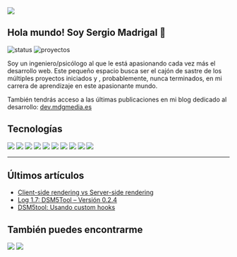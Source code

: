<img src="https://user-images.githubusercontent.com/79763082/109877585-7cb12700-7c73-11eb-8521-3142ecfb65ce.jpg"/>

## Hola mundo! Soy Sergio Madrigal 👋
![status](https://img.shields.io/badge/status-up-green)
![proyectos](https://img.shields.io/badge/proyectos-1-blue)

Soy un ingeniero/psicólogo al que le está apasionando cada vez más el desarrollo web. Este pequeño espacio busca ser el cajón de sastre de los múltiples proyectos iniciados y , probablemente, nunca terminados, en mi carrera de aprendizaje en este apasionante mundo. 

También tendrás acceso a las últimas publicaciones en mi blog dedicado al desarrollo: [dev.mdgmedia.es](https://dev.mdgmedia.es)

## Tecnologías 
<img src='https://img.shields.io/badge/-CSS3-1572B6?logo=CSS3&logoColor=white&style=flat'  /> <img src='https://img.shields.io/badge/-HTML5-E34F26?logo=HTML5&logoColor=white&style=flat'  /> <img src='https://img.shields.io/badge/-Node.js-339933?logo=Node.js&logoColor=white&style=flat'  /> <img src='https://img.shields.io/badge/-JavaScript-F7DF1E?logo=Javascript&logoColor=black&style=flat' /> <img src='https://img.shields.io/badge/-React-61DAFB?logo=react&logoColor=black&style=flat'  /> <img src='https://img.shields.io/badge/-Next.js-000000?logo=Next.js&logoColor=white&style=flat'   />
 <img src='https://img.shields.io/badge/-TypeScript-3178C6?logo=typescript&logoColor=white&style=flat'   /> <img src='https://img.shields.io/badge/-express-000000?logo=Express&logoColor=white&style=flat'  /> <img src='https://img.shields.io/badge/-MongoDB-47A248?logo=MongoDB&logoColor=white&style=flat'  /> <img src='https://img.shields.io/badge/-GraphQL-E10098?logo=graphql&logoColor=white&style=flat'  />

--- 

## Últimos artículos
* [Client-side rendering vs Server-side rendering](https://dev.mdgmedia.es/2021/03/03/client-side-rendering-vs-server-side-rendering/)
* [Log 1.7: DSM5Tool – Versión 0.2.4](https://dev.mdgmedia.es/2021/02/11/log-1-6-dsm5tool-version-0-2-4/)
* [DSM5tool: Usando custom hooks](https://dev.mdgmedia.es/2021/01/25/dsm5tool-usando-custom-hooks/)


## También puedes encontrarme
<a href='https://twitter.com/sergiomadrigal'><img src='https://img.shields.io/badge/-@sergiomadrigal-1DA1F2?logo=Twitter&logoColor=white&style=flat'  /></a>
<a href='https://dev.mdgmedia.es'><img src='https://img.shields.io/badge/-dev.mdgmedia.es-21759B?logo=Wordpress&logoColor=white&style=flat'  />
